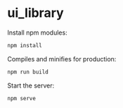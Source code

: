# ui_library

Install npm modules:

```sh
npm install
```

Compiles and minifies for production:

```sh
npm run build
```

Start the server:

```sh
npm serve
```

